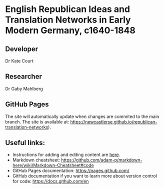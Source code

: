 # English Republican Ideas and Translation Networks in Early Modern Germany, c1640-1848

## Developer
Dr Kate Court

## Researcher
Dr Gaby Mahlberg

## GitHub Pages 
The site will automatically update when changes are commited to the main branch. The site is available at: https://newcastlerse.github.io/republican-translation-networks).

## Useful links:
* Instructions for adding and editing content are [here](HowToAddContent.md).
* Markdown cheatsheet: https://github.com/adam-p/markdown-here/wiki/Markdown-Cheatsheet#code
* GitHub Pages documentation: https://pages.github.com/
* GitHub documentation if you want to learn more about version control for code: https://docs.github.com/en 
